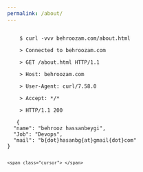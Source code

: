 ```yaml
---
permalink: /about/
---
```

<html lang="en">
<head>
<link rel="stylesheet" href="../css/terminal.css">
</head>
<body>
<div id="terminal">
  <code>
    $ curl -vvv behroozam.com/about.html<br>
    > Connected to behroozam.com<br>
    > GET /about.html HTTP/1.1<br>
    > Host: behroozam.com<br>
    > User-Agent: curl/7.58.0<br>
    > Accept: */*<br>
    > HTTP/1.1 200 <br>
   {
  "name": "behrooz hassanbeygi",
  "Job": "Devops",
  "mail": "b{dot}hasanbg{at}gmail{dot}com"
}

    <span class="cursor">_</span>
  </code>
  <div class="overlay"></div>
</div>
</body>
</html>

